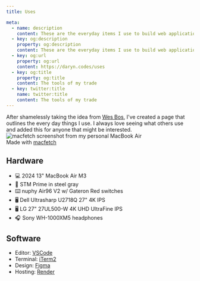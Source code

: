 ```yaml
---
title: Uses

meta:
  - name: description
    content: These are the everyday items I use to build web applications and get work done.
  - key: og:description
    property: og:description
    content: These are the everyday items I use to build web applications and get work done.
  - key: og:url
    property: og:url
    content: https://daryn.codes/uses
  - key: og:title
    property: og:title
    content: The tools of my trade
  - key: twitter:title
    name: twitter:title
    content: The tools of my trade
---
```


<page-title title="Uses" />

<div class="intro">
  After shamelessly taking the idea from <a href="https://wesbos.com/uses/">Wes Bos</a>, I've created
  a page that outlines the every day things I use. I always love seeing what others use and added
  this for anyone that might be interested.
</div>

<picture>
  <source srcset="/images/macfetch.png, /images/macfetch@2x.png 2x" />
  <img src="/images/macfetch.png" alt="macfetch screenshot from my personal MacBook Air" />
  <figcaption>
    Made with <a href="https://github.com/gantoreno/macfetch">macfetch</a>
  </figcaption>
</picture>

## Hardware
* 💻 2024 13" MacBook Air M3
* 🎒 STM Prime in steel gray
* ⌨️ nuphy Air96 V2 w/ Gateron Red switches
* 🖥️ Dell Ultrasharp U2718Q 27" 4K IPS
* 🖥️ LG 27" 27UL500-W 4K UHD UltraFine IPS
* 🎧 Sony WH-1000XM5 headphones

## Software

* Editor: [VSCode](https://code.visualstudio.com/)
* Terminal: [iTerm2](https://iterm2.com/)
* Design: [Figma](https://figma.com/)
* Hosting: [Render](https://render.com/)
